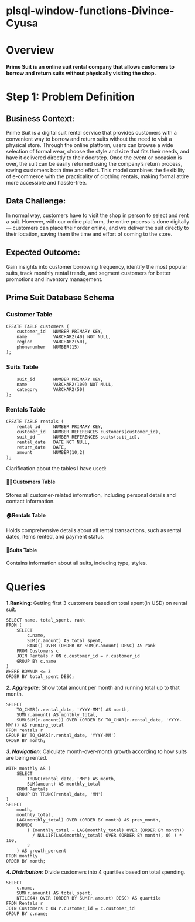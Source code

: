# plsql-window-functions-Divince-Cyusa
# Overview
#### Prime Suit is an online suit rental company that allows customers to borrow and return suits without physically visiting the shop.

# Step 1: Problem Definition

## Business Context:
Prime Suit is a digital suit rental service that provides customers with a convenient way to borrow and return suits without the need to visit a physical store. Through the online platform, users can browse a wide selection of formal wear, choose the style and size that fits their needs, and have it delivered directly to their doorstep. Once the event or occasion is over, the suit can be easily returned using the company’s return process, saving customers both time and effort. This model combines the flexibility of e-commerce with the practicality of clothing rentals, making formal attire more accessible and hassle-free.

## Data Challenge:
In normal way, customers have to visit the shop in person to select and rent a suit. However, with our online platform, the entire process is done digitally — customers can place their order online, and we deliver the suit directly to their location, saving them the time and effort of coming to the store. 

## Expected Outcome:
Gain insights into customer borrowing frequency, identify the most popular suits, track monthly rental trends, and segment customers for better promotions and inventory management.

## Prime Suit Database Schema
### Customer Table
```
CREATE TABLE customers (
    customer_id   NUMBER PRIMARY KEY,
    name          VARCHAR2(40) NOT NULL,
    region        VARCHAR2(50),
    phonenumber   NUMBER(15) 
);
```
### Suits Table

```CREATE TABLE suits (
    suit_id       NUMBER PRIMARY KEY,
    name          VARCHAR2(100) NOT NULL,
    category      VARCHAR2(50)
);
```
### Rentals Table 

```
CREATE TABLE rentals (
    rental_id     NUMBER PRIMARY KEY,
    customer_id   NUMBER REFERENCES customers(customer_id),
    suit_id       NUMBER REFERENCES suits(suit_id),
    rental_date   DATE NOT NULL,
    return_date   DATE,
    amount        NUMBER(10,2)
);
```
Clarification about the tables I have used:

 #### 🧑‍💼Customers Table
Stores all customer-related information, including personal details and contact information.

#### 🏠Rentals Table
Holds comprehensive details about all rental transactions, such as rental dates, items rented, and payment status.

#### 👗Suits Table
Contains information about all suits, including type, styles.

# Queries 

**1.Ranking**: Getting first 3 customers based on total spent(in USD) on rental suit.

```
SELECT name, total_spent, rank
FROM (
    SELECT 
        c.name,
        SUM(r.amount) AS total_spent,
        RANK() OVER (ORDER BY SUM(r.amount) DESC) AS rank
    FROM Customers c
    JOIN Rentals r ON c.customer_id = r.customer_id
    GROUP BY c.name
)
WHERE ROWNUM <= 3
ORDER BY total_spent DESC;
```

***2. Aggregate***: Show total amount per month and running total up to that month.

```
SELECT 
    TO_CHAR(r.rental_date, 'YYYY-MM') AS month,
    SUM(r.amount) AS monthly_total,
    SUM(SUM(r.amount)) OVER (ORDER BY TO_CHAR(r.rental_date, 'YYYY-MM')) AS running_total
FROM rentals r
GROUP BY TO_CHAR(r.rental_date, 'YYYY-MM')
ORDER BY month;
```
***3. Navigation***: Calculate month-over-month growth according to how suits are being rented.

```
WITH monthly AS (
    SELECT 
        TRUNC(rental_date, 'MM') AS month,
        SUM(amount) AS monthly_total
    FROM Rentals
    GROUP BY TRUNC(rental_date, 'MM')
)
SELECT 
    month,
    monthly_total,
    LAG(monthly_total) OVER (ORDER BY month) AS prev_month,
    ROUND(
        ( (monthly_total - LAG(monthly_total) OVER (ORDER BY month)) 
          / NULLIF(LAG(monthly_total) OVER (ORDER BY month), 0) ) * 100,
        2
    ) AS growth_percent
FROM monthly
ORDER BY month;
```
***4. Distribution***: Divide customers into 4 quartiles based on total spending.

```
SELECT 
    c.name,
    SUM(r.amount) AS total_spent,
    NTILE(4) OVER (ORDER BY SUM(r.amount) DESC) AS quartile
FROM Rentals r
JOIN Customers c ON r.customer_id = c.customer_id
GROUP BY c.name;
```













